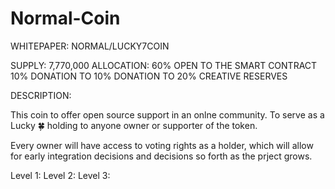# Normal-Coin

WHITEPAPER: NORMAL/LUCKY7COIN 

SUPPLY: 7,770,000 
ALLOCATION: 60% OPEN TO THE SMART CONTRACT
            10% DONATION TO 
            10% DONATION TO 
            20% CREATIVE RESERVES  
            
            
DESCRIPTION: 

This coin to offer open source support in an onlne community. 
To serve as a Lucky 🍀  holding to anyone owner or supporter of the token. 

Every owner will have access to voting rights as a holder, which will allow for early integration decisions and decisions so forth as the prject grows. 

Level 1: 
Level 2:
Level 3:


